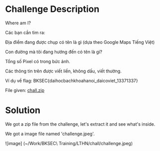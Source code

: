 # Challenge Description
Where am I?

Các bạn cần tìm ra:

Địa điểm đang được chụp có tên là gì (dựa theo Google Maps Tiếng Việt)

Con đường mà tôi đang hướng đến có tên là gì?

Tổng số Pixel có trong bức ảnh.

Các thông tin trên được viết liền, không dấu, viết thường.

Ví dụ về flag: BKSEC{daihocbachkhoahanoi_daicoviet_13371337}

File given: [chall.zip](/Challenge_files/langthanghanoi/chall.zip)
# Solution
We got a zip file from the challenge, let's extract it and see what's inside.

We got a image file named 'challenge.jpeg'. 

![image] (~/Work/BKSEC\ Training/LTHN/chall/challenge.jpeg)